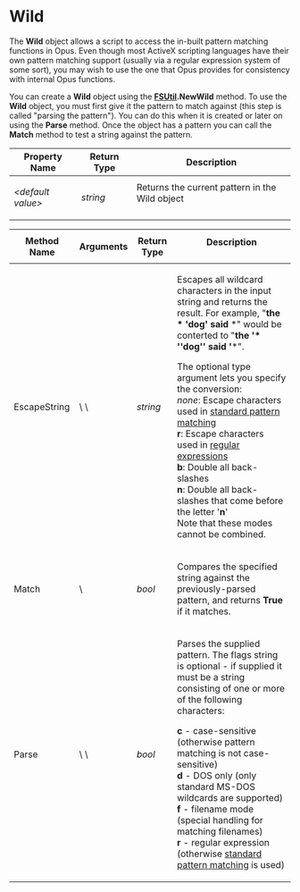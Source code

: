 # Wild

The **Wild** object allows a script to access the in-built pattern matching functions in Opus. Even though most ActiveX scripting languages have their own pattern matching support (usually via a regular expression system of some sort), you may wish to use the one that Opus provides for consistency with internal Opus functions.

You can create a **Wild** object using the **[FSUtil](fsutil.md).NewWild** method. To use the **Wild** object, you must first give it the pattern to match against (this step is called "parsing the pattern"). You can do this when it is created or later on using the **Parse** method. Once the object has a pattern you can call the **Match** method to test a string against the pattern.

<table>
<thead><tr><th>
Property Name</th><th>
Return Type</th><th>
Description
</th></tr></thead><tbody><tr><td>

*\<default value\>*</td><td>

*string*</td><td>
Returns the current pattern in the Wild object
</td></tr></tbody>
</table>

<table>
<thead><tr><th>
Method Name</th><th>

**Arguments**</th><th>
Return Type</th><th>
Description
</th></tr></thead><tbody><tr><td>
EscapeString</td><td>
\<string:input\>  
\<string:type\></td><td>

*string*</td><td>

Escapes all wildcard characters in the input string and returns the result. For example, "**the \* 'dog' said** \*" would be conterted to "**the '\* ''dog'' said '**\*".

The optional type argument lets you specify the conversion:  
*none*: Escape characters used in [standard pattern matching](../../wildcard_reference/pattern_matching_syntax.md)  
**r**: Escape characters used in [regular expressions](../../wildcard_reference/regular_expression_syntax.md)   
**b**: Double all back-slashes  
**n**: Double all back-slashes that come before the letter '**n**'  
Note that these modes cannot be combined.
</td></tr><tr><td>
Match</td><td>
\<string:test\></td><td>

*bool*</td><td>

Compares the specified string against the previously-parsed pattern, and returns **True** if it matches.
</td></tr><tr><td>
Parse</td><td>
\<string:pattern\>  
\<string:flags\></td><td>

*bool*</td><td>

Parses the supplied pattern. The flags string is optional - if supplied it must be a string consisting of one or more of the following characters:

**c** - case-sensitive (otherwise pattern matching is not case-sensitive)   
**d** - DOS only (only standard MS-DOS wildcards are supported)  
**f** - filename mode (special handling for matching filenames)  
**r** - regular expression (otherwise [standard pattern matching](../../wildcard_reference/pattern_matching_syntax.md) is used)
</td></tr></tbody>
</table>

